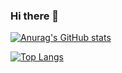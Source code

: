 ### Hi there 👋
[![Anurag's GitHub stats](https://github-readme-stats.vercel.app/api?username=Fernandez-E&show_icons=true&theme=radical)](https://github.com/Fernandez-E/github-readme-stats)

[![Top Langs](https://github-readme-stats.vercel.app/api/top-langs/?username=Fernandez-E&theme=radical&langs_count=6)](https://github.com/Fernandez-E/github-readme-stats)

